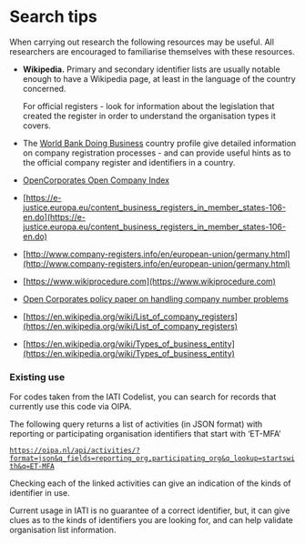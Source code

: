 # Search tips

When carrying out research the following resources may be useful. All researchers are encouraged to familiarise themselves with these resources.

* **Wikipedia.** Primary and secondary identifier lists are usually notable enough to have a Wikipedia page, at least in the language of the country concerned.

  For official registers - look for information about the legislation that created the register in order to understand the organisation types it covers.

* The [World Bank Doing Business](http://www.doingbusiness.org/) country profile give detailed information on company registration processes - and can provide useful hints as to the official company register and identifiers in a country.

* [OpenCorporates Open Company Index](http://registries.opencorporates.com/)

* [https://e-justice.europa.eu/content_business_registers_in_member_states-106-en.do](https://e-justice.europa.eu/content_business_registers_in_member_states-106-en.do)
* [http://www.company-registers.info/en/european-union/germany.html](http://www.company-registers.info/en/european-union/germany.html)

* [https://www.wikiprocedure.com](https://www.wikiprocedure.com)

* [Open Corporates policy paper on handling company number problems](https://docs.google.com/document/d/1cQ626bFP-66LtXX4oJ_nEoyDjBtGtJ8RITbdK6W6nOk/edit)

* [https://en.wikipedia.org/wiki/List_of_company_registers](https://en.wikipedia.org/wiki/List_of_company_registers)

* [https://en.wikipedia.org/wiki/Types_of_business_entity](https://en.wikipedia.org/wiki/Types_of_business_entity)

### Existing use

For codes taken from the IATI Codelist, you can search for records that currently use this code via OIPA.

The following query returns a list of activities (in JSON format) with reporting or participating organisation identifiers that start with ‘ET-MFA’

[`https://oipa.nl/api/activities/?format=json&q_fields=reporting_org,participating_org&q_lookup=startswith&q=ET-MFA`](https://dev.oipa.nl/api/activities/?format=json&q_fields=reporting_org,participating_org&q_lookup=startswith&q=ET-MFA)

Checking each of the linked activities can give an indication of the kinds of identifier in use.

Current usage in IATI is no guarantee of a correct identifier, but, it can give clues as to the kinds of identifiers you are looking for, and can help validate organisation list information.

